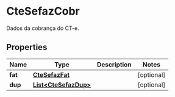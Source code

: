 

# CteSefazCobr

Dados da cobrança do CT-e.

## Properties

| Name | Type | Description | Notes |
|------------ | ------------- | ------------- | -------------|
|**fat** | [**CteSefazFat**](CteSefazFat.md) |  |  [optional] |
|**dup** | [**List&lt;CteSefazDup&gt;**](CteSefazDup.md) |  |  [optional] |



